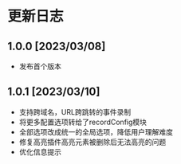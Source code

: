 # 更新日志

## 1.0.0 [2023/03/08]

* 发布首个版本

## 1.0.1 [2023/03/10]

* 支持跨域名，URL跨跳转的事件录制
* 将更多配置选项转给了recordConfig模块
* 全部选项改成统一的全局选项，降低用户理解难度
* 修复高亮插件高亮元素被删除后无法高亮的问题
* 优化信息提示